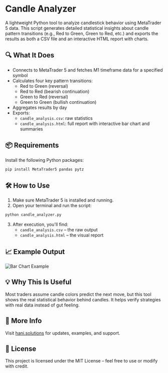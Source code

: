 # Candle Analyzer

A lightweight Python tool to analyze candlestick behavior using MetaTrader 5 data. This script generates detailed statistical insights about candle pattern transitions (e.g., Red to Green, Green to Red, etc.) and exports the results as both a CSV file and an interactive HTML report with charts.

## 🔍 What It Does

- Connects to MetaTrader 5 and fetches M1 timeframe data for a specified symbol
- Calculates four key pattern transitions:
  - Red to Green (reversal)
  - Red to Red (bearish continuation)
  - Green to Red (reversal)
  - Green to Green (bullish continuation)
- Aggregates results by day
- Exports:
  - `candle_analysis.csv`: raw statistics
  - `candle_analysis.html`: full report with interactive bar chart and summaries

## 📦 Requirements

Install the following Python packages:

```bash
pip install MetaTrader5 pandas pytz
```

## 🛠️ How to Use

1. Make sure MetaTrader 5 is installed and running.
2. Open your terminal and run the script:

```bash
python candle_analyzer.py
```

3. After execution, you'll find:
   - `candle_analysis.csv` – the raw output
   - `candle_analysis.html` – the visual report

## 📈 Example Output

![Bar Chart Example](./example_output/candle_analysis_example.png)

## 💡 Why This Is Useful

Most traders assume candle colors predict the next move, but this tool shows the real statistical behavior behind candles. It helps verify strategies with real data instead of gut feeling.

## 🔗 More Info

Visit [hani.solutions](https://hani.solutions) for updates, examples, and support.

## 📄 License

This project is licensed under the MIT License – feel free to use or modify with credit.
